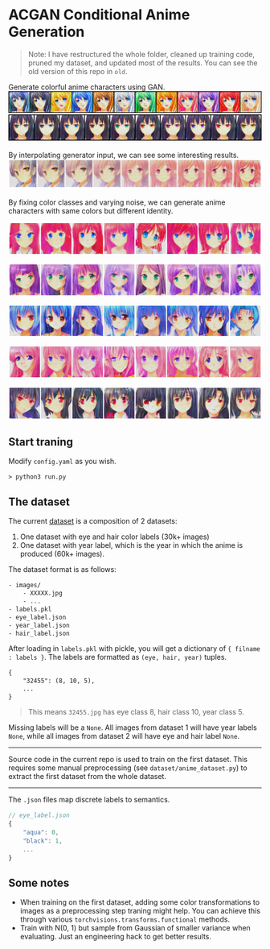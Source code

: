 # ACGAN Conditional Anime Generation
> Note: I have restructured the whole folder, cleaned up training code, pruned my dataset, and updated most of the results. You can see the old version of this repo in `old`.

Generate colorful anime characters using GAN.
<br>
![img](results/change_hair.png)
![img](results/change_eye.png)
<br>
<br>
By interpolating generator input, we can see some interesting results.
![img](results/interpolate.png)
<br>
<br>
By fixing color classes and varying noise, we can generate anime characters with same colors but different identity.

![img](results/blue_eye_red_hair.png)

![img](results/green_eye_purple_hair.png)

![img](results/orange_eye_blue_hair.png)

![img](results/purple_eye_pink_hair.png)

![img](results/red_eye_black_hair.png)
## Start traning
Modify `config.yaml` as you wish.
```
> python3 run.py
```
## The dataset
The current [dataset](https://drive.google.com/file/d/18FG-KSeAUBp0O0np63ynqdA7_tgIOCa8/view?usp=sharing) is a composition of 2 datasets:

1. One dataset with eye and hair color labels (30k+ images)
2. One dataset with year label, which is the year in which the anime is produced (60k+ images).

The dataset format is as follows:
```
- images/
    - XXXXX.jpg
    - ...
- labels.pkl
- eye_label.json
- year_label.json
- hair_label.json
```
After loading in `labels.pkl` with pickle, you will get a dictionary of `{ filname : labels }`. The labels are formatted as `(eye, hair, year)` tuples.
```
{
    "32455": (8, 10, 5),
    ...
}
```
> This means `32455.jpg` has eye class 8, hair class 10, year class 5.

Missing labels will be a `None`. All images from dataset 1 will have year labels `None`, while all images from dataset 2 will have eye and hair label `None`.
***
Source code in the current repo is used to train on the first dataset. This requires some manual preprocessing (see `dataset/anime_dataset.py`) to extract the first dataset from the whole dataset. 
***
The `.json` files map discrete labels to semantics. 
```js
// eye_label.json
{
    "aqua": 0, 
    "black": 1, 
    ...
}
```
## Some notes
- When training on the first dataset, adding some color transformations to images as a preprocessing step traning might help. You can achieve this through various `torchvisions.transforms.functional` methods.
- Train with N(0, 1) but sample from Gaussian of smaller variance when evaluating. Just an engineering hack to get better results.
